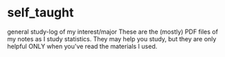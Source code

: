 # self_taught
general study-log of my interest/major
These are the (mostly) PDF files of my notes as I study statistics. 
They may help you study, but they are only helpful ONLY when you've read the materials I used. 
